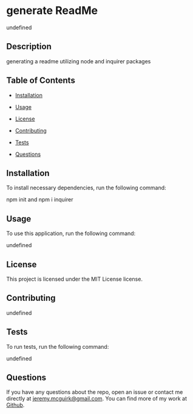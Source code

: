 # generate ReadMe
undefined
## Description

generating a readme utilizing node and inquirer packages


## Table of Contents

* [Installation](#installation)

* [Usage](#usage)

* [License](#license)

* [Contributing](#contributing)

* [Tests](#tests)

* [Questions](#questions)


## Installation

To install necessary dependencies, run the following command:

npm init and npm i inquirer


## Usage

To use this application, run the following command:

undefined


## License

This project is licensed under the MIT License license.


## Contributing

undefined


## Tests

To run tests, run the following command:

undefined


## Questions

If you have any questions about the repo, open an issue or contact me directly at jeremy.mcguirk@gmail.com. You can find more of my work at [Github](https://github.com/undefined).